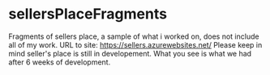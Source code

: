 # sellersPlaceFragments

Fragments of sellers place, a sample of what i worked on, does not include all of my work. 
URL to site: https://sellers.azurewebsites.net/
Please keep in mind seller's place is still in developement. What you see is what we had after 6 weeks of development.
